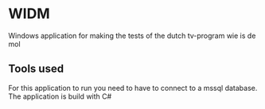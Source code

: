 # WIDM
Windows application for making the tests of the dutch tv-program wie is de mol

## Tools used
For this application to run you need to have to connect to a mssql database.
The application is build with C#
